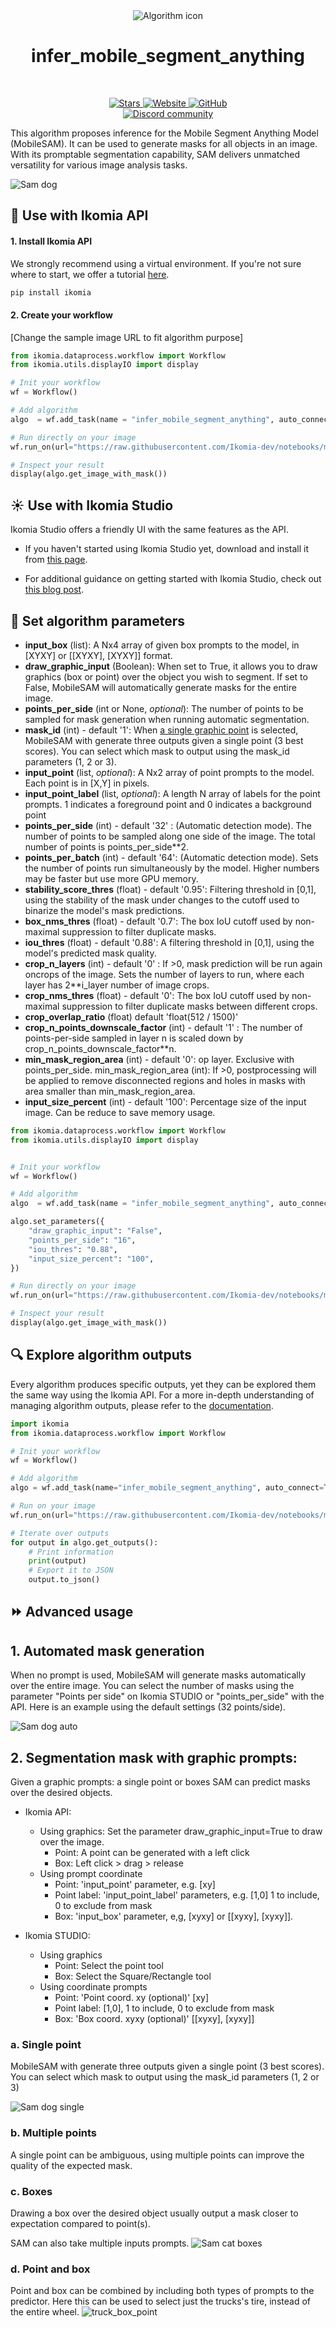 <div align="center">
  <img src="https://raw.githubusercontent.com/Ikomia-hub/infer_mobile_segment_anything/main/icons/icon.png" alt="Algorithm icon">
  <h1 align="center">infer_mobile_segment_anything</h1>
</div>
<br />
<p align="center">
    <a href="https://github.com/Ikomia-hub/infer_mobile_segment_anything">
        <img alt="Stars" src="https://img.shields.io/github/stars/Ikomia-hub/infer_mobile_segment_anything">
    </a>
    <a href="https://app.ikomia.ai/hub/">
        <img alt="Website" src="https://img.shields.io/website/http/app.ikomia.ai/en.svg?down_color=red&down_message=offline&up_message=online">
    </a>
    <a href="https://github.com/Ikomia-hub/infer_mobile_segment_anything/blob/main/LICENSE.md">
        <img alt="GitHub" src="https://img.shields.io/github/license/Ikomia-hub/infer_mobile_segment_anything.svg?color=blue">
    </a>    
    <br>
    <a href="https://discord.com/invite/82Tnw9UGGc">
        <img alt="Discord community" src="https://img.shields.io/badge/Discord-white?style=social&logo=discord">
    </a> 
</p>

This algorithm proposes inference for the Mobile Segment Anything Model (MobileSAM). It can be used to generate masks for all objects in an image. With its promptable segmentation capability, SAM delivers unmatched versatility for various image analysis tasks. 

![Sam dog](https://raw.githubusercontent.com/Ikomia-hub/infer_mobile_segment_anything/main/output.jpg)


## :rocket: Use with Ikomia API

#### 1. Install Ikomia API

We strongly recommend using a virtual environment. If you're not sure where to start, we offer a tutorial [here](https://www.ikomia.ai/blog/a-step-by-step-guide-to-creating-virtual-environments-in-python).

```sh
pip install ikomia
```

#### 2. Create your workflow

[Change the sample image URL to fit algorithm purpose]

```python
from ikomia.dataprocess.workflow import Workflow
from ikomia.utils.displayIO import display

# Init your workflow
wf = Workflow()

# Add algorithm
algo  = wf.add_task(name = "infer_mobile_segment_anything", auto_connect=True)

# Run directly on your image
wf.run_on(url="https://raw.githubusercontent.com/Ikomia-dev/notebooks/main/examples/img/img_cat.jpg")

# Inspect your result
display(algo.get_image_with_mask())
```

## :sunny: Use with Ikomia Studio

Ikomia Studio offers a friendly UI with the same features as the API.

- If you haven't started using Ikomia Studio yet, download and install it from [this page](https://www.ikomia.ai/studio).

- For additional guidance on getting started with Ikomia Studio, check out [this blog post](https://www.ikomia.ai/blog/how-to-get-started-with-ikomia-studio).

## :pencil: Set algorithm parameters


- **input_box** (list): A Nx4 array of given box prompts to the  model, in [XYXY] or [[XYXY], [XYXY]] format.
- **draw_graphic_input** (Boolean): When set to True, it allows you to draw graphics (box or point) over the object you wish to segment. If set to False, MobileSAM will automatically generate masks for the entire image.
- **points_per_side** (int or None, *optional*): The number of points to be sampled for mask generation when running automatic segmentation.
- **mask_id** (int) - default '1': When [a single graphic point](https://github.com/Ikomia-hub/infer_mobile_segment_anything#a-single-point) is selected, MobileSAM with generate three outputs given a single point (3 best scores). You can select which mask to output using the mask_id parameters (1, 2 or 3). 
- **input_point** (list, *optional*): A Nx2 array of point prompts to the model. Each point is in [X,Y] in pixels.
- **input_point_label** (list, *optional*): A length N array of labels for the point prompts. 1 indicates a foreground point and 0 indicates a background point
- **points_per_side** (int) - default '32' : (Automatic detection mode). The number of points to be sampled along one side of the image. The total number of points is points_per_side**2. 
- **points_per_batch** (int) - default '64': (Automatic detection mode).  Sets the number of points run simultaneously by the model. Higher numbers may be faster but use more GPU memory.
- **stability_score_thres** (float) - default '0.95': Filtering threshold in [0,1], using the stability of the mask under changes to the cutoff used to binarize the model's mask predictions.
- **box_nms_thres** (float) - default '0.7': The box IoU cutoff used by non-maximal suppression to filter duplicate masks.
- **iou_thres** (float) - default '0.88': A filtering threshold in [0,1], using the model's predicted mask quality.
- **crop_n_layers** (int) - default '0' : If >0, mask prediction will be run again oncrops of the image. Sets the number of layers to run, where each layer has 2**i_layer number of image crops.
- **crop_nms_thres** (float) - default '0': The box IoU cutoff used by non-maximal suppression to filter duplicate masks between different crops.
- **crop_overlap_ratio** (float) default 'float(512 / 1500)'
- **crop_n_points_downscale_factor** (int) - default '1' : The number of points-per-side sampled in layer n is scaled down by crop_n_points_downscale_factor**n.
- **min_mask_region_area** (int) - default '0': op layer. Exclusive with points_per_side. min_mask_region_area (int): If >0, postprocessing will be applied to remove disconnected regions and holes in masks with area smaller than min_mask_region_area. 
- **input_size_percent** (int) - default '100': Percentage size of the input image. Can be reduce to save memory usage. 



```python
from ikomia.dataprocess.workflow import Workflow
from ikomia.utils.displayIO import display


# Init your workflow
wf = Workflow()

# Add algorithm
algo  = wf.add_task(name = "infer_mobile_segment_anything", auto_connect=True)

algo.set_parameters({
    "draw_graphic_input": "False",
    "points_per_side": "16",
    "iou_thres": "0.88",
    "input_size_percent": "100",
})

# Run directly on your image
wf.run_on(url="https://raw.githubusercontent.com/Ikomia-dev/notebooks/main/examples/img/img_cat.jpg")

# Inspect your result
display(algo.get_image_with_mask())
```

## :mag: Explore algorithm outputs

Every algorithm produces specific outputs, yet they can be explored them the same way using the Ikomia API. For a more in-depth understanding of managing algorithm outputs, please refer to the [documentation](https://ikomia-dev.github.io/python-api-documentation/advanced_guide/IO_management.html).

```python
import ikomia
from ikomia.dataprocess.workflow import Workflow

# Init your workflow
wf = Workflow()

# Add algorithm
algo = wf.add_task(name="infer_mobile_segment_anything", auto_connect=True)

# Run on your image  
wf.run_on(url="https://raw.githubusercontent.com/Ikomia-dev/notebooks/main/examples/img/img_cat.jpg")

# Iterate over outputs
for output in algo.get_outputs():
    # Print information
    print(output)
    # Export it to JSON
    output.to_json()
```

## :fast_forward: Advanced usage 

## 1. Automated mask generation
When no prompt is used, MobileSAM will generate masks automatically over the entire image. 
You can select the number of masks using the parameter "Points per side" on Ikomia STUDIO or "points_per_side" with the API. Here is an example using the default settings (32 points/side).  

![Sam dog auto](https://raw.githubusercontent.com/Ikomia-hub/infer_segment_anything/main/images/dog_auto_seg.png)


## 2. Segmentation mask with graphic prompts:
Given a graphic prompts: a single point or boxes SAM can predict masks over the desired objects. 
- Ikomia API: 
    - Using graphics: Set the parameter draw_graphic_input=True to draw over the image.
        - Point: A point can be generated with a left click
        - Box: Left click > drag > release
    - Using prompt coordinate
        - Point: 'input_point' parameter, e.g. [xy]
        - Point label: 'input_point_label' parameters, e.g. [1,0] 1 to include, 0 to exclude from mask
        - Box: 'input_box' parameter, e,g, [xyxy] or [[xyxy], [xyxy]].


- Ikomia STUDIO:
    - Using graphics
        - Point: Select the point tool
        - Box: Select the Square/Rectangle tool
    - Using coordinate prompts
        - Point: 'Point coord. xy (optional)' [xy]
        - Point label: [1,0], 1 to include, 0 to exclude from mask
        - Box: 'Box coord. xyxy (optional)' [[xyxy], [xyxy]]

### a. Single point 
MobileSAM with generate three outputs given a single point (3 best scores). 
You can select which mask to output using the mask_id parameters (1, 2 or 3) 

![Sam dog single](https://raw.githubusercontent.com/Ikomia-hub/infer_segment_anything/main/images/dog_single_point.png)


### b. Multiple points
A single point can be ambiguous, using multiple points can improve the quality of the expected mask.

### c. Boxes
Drawing a box over the desired object usually output a mask closer to expectation compared to point(s). 

SAM can also take multiple inputs prompts.
![Sam cat boxes](https://raw.githubusercontent.com/Ikomia-hub/infer_segment_anything/main/images/cats_boxes.png)

### d. Point and box

Point and box can be combined by including both types of prompts to the predictor. Here this can be used to select just the trucks's tire, instead of the entire wheel.
![truck_box_point](https://raw.githubusercontent.com/Ikomia-hub/infer_segment_anything/main/images/truck_box_point.png)
